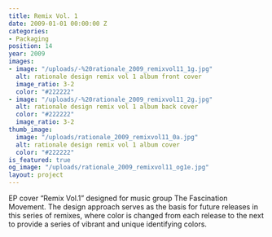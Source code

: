 ```yaml
---
title: Remix Vol. 1
date: 2009-01-01 00:00:00 Z
categories:
- Packaging
position: 14
year: 2009
images:
- image: "/uploads/-%20rationale_2009_remixvol11_1g.jpg"
  alt: rationale design remix vol 1 album front cover
  image_ratio: 3-2
  color: "#222222"
- image: "/uploads/-%20rationale_2009_remixvol11_2g.jpg"
  alt: rationale design remix vol 1 album back cover
  color: "#222222"
  image_ratio: 3-2
thumb_image:
  image: "/uploads/rationale_2009_remixvol11_0a.jpg"
  alt: rationale design remix vol 1 album cover
  color: "#222222"
is_featured: true
og_image: "/uploads/rationale_2009_remixvol11_og1e.jpg"
layout: project
---
```


EP cover “Remix Vol.1” designed for music group The Fascination Movement. The design approach serves as the basis for future releases in this series of remixes, where color is changed from each release to the next to provide a series of vibrant and unique identifying colors.
